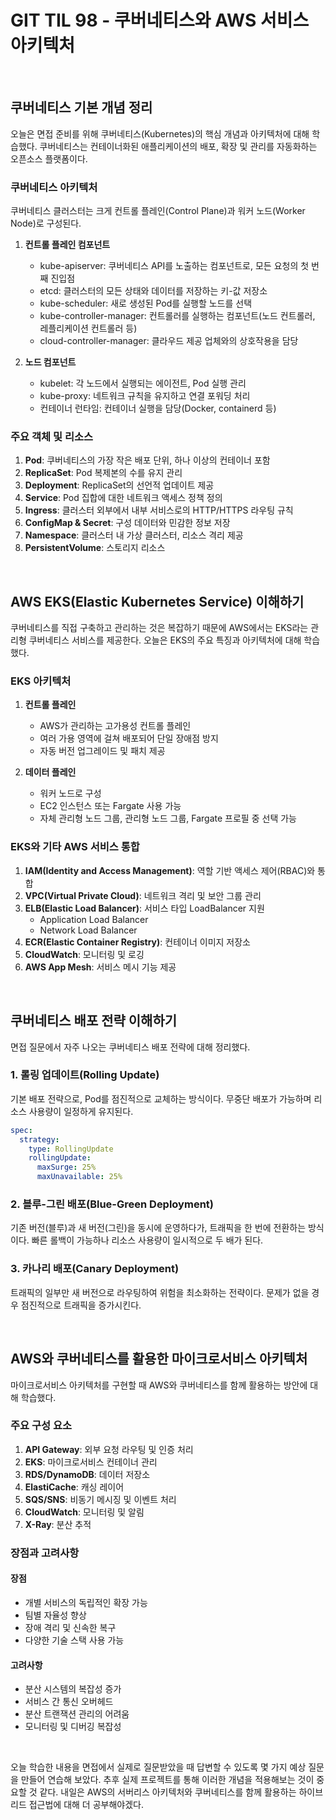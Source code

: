 # GIT TIL 98 - 쿠버네티스와 AWS 서비스 아키텍처

<br>

## 쿠버네티스 기본 개념 정리

오늘은 면접 준비를 위해 쿠버네티스(Kubernetes)의 핵심 개념과 아키텍처에 대해 학습했다. 쿠버네티스는 컨테이너화된 애플리케이션의 배포, 확장 및 관리를 자동화하는 오픈소스 플랫폼이다.

### 쿠버네티스 아키텍처

쿠버네티스 클러스터는 크게 컨트롤 플레인(Control Plane)과 워커 노드(Worker Node)로 구성된다.

1. **컨트롤 플레인 컴포넌트**
   - kube-apiserver: 쿠버네티스 API를 노출하는 컴포넌트로, 모든 요청의 첫 번째 진입점
   - etcd: 클러스터의 모든 상태와 데이터를 저장하는 키-값 저장소
   - kube-scheduler: 새로 생성된 Pod를 실행할 노드를 선택
   - kube-controller-manager: 컨트롤러를 실행하는 컴포넌트(노드 컨트롤러, 레플리케이션 컨트롤러 등)
   - cloud-controller-manager: 클라우드 제공 업체와의 상호작용을 담당

2. **노드 컴포넌트**
   - kubelet: 각 노드에서 실행되는 에이전트, Pod 실행 관리
   - kube-proxy: 네트워크 규칙을 유지하고 연결 포워딩 처리
   - 컨테이너 런타임: 컨테이너 실행을 담당(Docker, containerd 등)

### 주요 객체 및 리소스

1. **Pod**: 쿠버네티스의 가장 작은 배포 단위, 하나 이상의 컨테이너 포함
2. **ReplicaSet**: Pod 복제본의 수를 유지 관리
3. **Deployment**: ReplicaSet의 선언적 업데이트 제공
4. **Service**: Pod 집합에 대한 네트워크 액세스 정책 정의
5. **Ingress**: 클러스터 외부에서 내부 서비스로의 HTTP/HTTPS 라우팅 규칙
6. **ConfigMap & Secret**: 구성 데이터와 민감한 정보 저장
7. **Namespace**: 클러스터 내 가상 클러스터, 리소스 격리 제공
8. **PersistentVolume**: 스토리지 리소스

<br>

## AWS EKS(Elastic Kubernetes Service) 이해하기

쿠버네티스를 직접 구축하고 관리하는 것은 복잡하기 때문에 AWS에서는 EKS라는 관리형 쿠버네티스 서비스를 제공한다. 오늘은 EKS의 주요 특징과 아키텍처에 대해 학습했다.

### EKS 아키텍처

1. **컨트롤 플레인**
   - AWS가 관리하는 고가용성 컨트롤 플레인
   - 여러 가용 영역에 걸쳐 배포되어 단일 장애점 방지
   - 자동 버전 업그레이드 및 패치 제공

2. **데이터 플레인**
   - 워커 노드로 구성
   - EC2 인스턴스 또는 Fargate 사용 가능
   - 자체 관리형 노드 그룹, 관리형 노드 그룹, Fargate 프로필 중 선택 가능

### EKS와 기타 AWS 서비스 통합

1. **IAM(Identity and Access Management)**: 역할 기반 액세스 제어(RBAC)와 통합
2. **VPC(Virtual Private Cloud)**: 네트워크 격리 및 보안 그룹 관리
3. **ELB(Elastic Load Balancer)**: 서비스 타입 LoadBalancer 지원
   - Application Load Balancer
   - Network Load Balancer
4. **ECR(Elastic Container Registry)**: 컨테이너 이미지 저장소
5. **CloudWatch**: 모니터링 및 로깅
6. **AWS App Mesh**: 서비스 메시 기능 제공

<br>

## 쿠버네티스 배포 전략 이해하기

면접 질문에서 자주 나오는 쿠버네티스 배포 전략에 대해 정리했다.

### 1. 롤링 업데이트(Rolling Update)

기본 배포 전략으로, Pod를 점진적으로 교체하는 방식이다. 무중단 배포가 가능하며 리소스 사용량이 일정하게 유지된다.

```yaml
spec:
  strategy:
    type: RollingUpdate
    rollingUpdate:
      maxSurge: 25%
      maxUnavailable: 25%
```

### 2. 블루-그린 배포(Blue-Green Deployment)

기존 버전(블루)과 새 버전(그린)을 동시에 운영하다가, 트래픽을 한 번에 전환하는 방식이다. 빠른 롤백이 가능하나 리소스 사용량이 일시적으로 두 배가 된다.

### 3. 카나리 배포(Canary Deployment)

트래픽의 일부만 새 버전으로 라우팅하여 위험을 최소화하는 전략이다. 문제가 없을 경우 점진적으로 트래픽을 증가시킨다.

<br>

## AWS와 쿠버네티스를 활용한 마이크로서비스 아키텍처

마이크로서비스 아키텍처를 구현할 때 AWS와 쿠버네티스를 함께 활용하는 방안에 대해 학습했다.

### 주요 구성 요소

1. **API Gateway**: 외부 요청 라우팅 및 인증 처리
2. **EKS**: 마이크로서비스 컨테이너 관리
3. **RDS/DynamoDB**: 데이터 저장소
4. **ElastiCache**: 캐싱 레이어
5. **SQS/SNS**: 비동기 메시징 및 이벤트 처리
6. **CloudWatch**: 모니터링 및 알림
7. **X-Ray**: 분산 추적

### 장점과 고려사항

#### 장점
- 개별 서비스의 독립적인 확장 가능
- 팀별 자율성 향상
- 장애 격리 및 신속한 복구
- 다양한 기술 스택 사용 가능

#### 고려사항
- 분산 시스템의 복잡성 증가
- 서비스 간 통신 오버헤드
- 분산 트랜잭션 관리의 어려움
- 모니터링 및 디버깅 복잡성

<br>

오늘 학습한 내용을 면접에서 실제로 질문받았을 때 답변할 수 있도록 몇 가지 예상 질문을 만들어 연습해 보았다. 추후 실제 프로젝트를 통해 이러한 개념을 적용해보는 것이 중요할 것 같다. 내일은 AWS의 서버리스 아키텍처와 쿠버네티스를 함께 활용하는 하이브리드 접근법에 대해 더 공부해야겠다.
